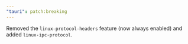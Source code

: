 ```yaml
---
"tauri": patch:breaking
---
```


Removed the `linux-protocol-headers` feature (now always enabled) and added `linux-ipc-protocol`.
